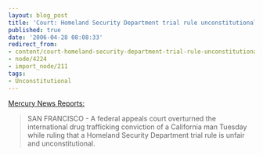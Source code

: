 ```yaml
---
layout: blog_post
title: 'Court: Homeland Security Department trial rule unconstitutional'
published: true
date: '2006-04-28 08:08:33'
redirect_from:
- content/court-homeland-security-department-trial-rule-unconstitutional
- node/4224
- import_node/211
tags:
- Unconstitutional
---
```


[Mercury News Reports:](http://www.mercurynews.com/mld/mercurynews/news/breaking_news/14426237.htm)

> SAN FRANCISCO - A federal appeals court overturned the international drug trafficking conviction of a California man Tuesday while ruling that a Homeland Security Department trial rule is unfair and unconstitutional.
